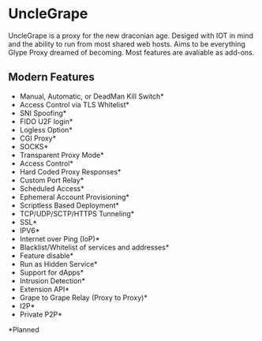 # UncleGrape
UncleGrape is a proxy for the new draconian age. Desiged with IOT in mind and the ability to run from most shared web hosts. Aims to be everything Glype Proxy dreamed of becoming. Most features are avaliable as add-ons.

## Modern Features
* Manual, Automatic, or DeadMan Kill Switch*
* Access Control via TLS Whitelist*
* SNI Spoofing*
* FIDO U2F login*
* Logless Option*
* CGI Proxy*
* SOCKS*
* Transparent Proxy Mode*
* Access Control*
* Hard Coded Proxy Responses*
* Custom Port Relay*
* Scheduled Access*
* Ephemeral Account Provisioning*
* Scriptless Based Deployment*
* TCP/UDP/SCTP/HTTPS Tunneling*
* SSL*
* IPV6*
* Internet over Ping (IoP)*
* Blacklist/Whitelist of services and addresses*
* Feature disable*
* Run as Hidden Service*
* Support for dApps*
* Intrusion Detection*
* Extension API*
* Grape to Grape Relay (Proxy to Proxy)*
* I2P*
* Private P2P*

*Planned
